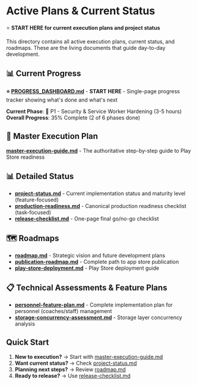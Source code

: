 # Active Plans & Current Status

⭐ **START HERE for current execution plans and project status**

This directory contains all active execution plans, current status, and roadmaps. These are the living documents that guide day-to-day development.

## 📊 **Current Progress**

**⭐ [PROGRESS_DASHBOARD.md](./PROGRESS_DASHBOARD.md)** - **START HERE** - Single-page progress tracker showing what's done and what's next

**Current Phase**: 🎯 P1 - Security & Service Worker Hardening (3-5 hours)
**Overall Progress**: 35% Complete (2 of 6 phases done)

## 🎯 Master Execution Plan

**[master-execution-guide.md](./master-execution-guide.md)** - The authoritative step-by-step guide to Play Store readiness

## 📊 Detailed Status

- **[project-status.md](./project-status.md)** - Current implementation status and maturity level (feature-focused)
- **[production-readiness.md](./production-readiness.md)** - Canonical production readiness checklist (task-focused)
- **[release-checklist.md](./release-checklist.md)** - One-page final go/no-go checklist

## 🗺️ Roadmaps

- **[roadmap.md](./roadmap.md)** - Strategic vision and future development plans
- **[publication-roadmap.md](./publication-roadmap.md)** - Complete path to app store publication
- **[play-store-deployment.md](./play-store-deployment.md)** - Play Store deployment guide

## 📋 Technical Assessments & Feature Plans

- **[personnel-feature-plan.md](./personnel-feature-plan.md)** - Complete implementation plan for personnel (coaches/staff) management
- **[storage-concurrency-assessment.md](./storage-concurrency-assessment.md)** - Storage layer concurrency analysis

## Quick Start

1. **New to execution?** → Start with [master-execution-guide.md](./master-execution-guide.md)
2. **Want current status?** → Check [project-status.md](./project-status.md)
3. **Planning next steps?** → Review [roadmap.md](./roadmap.md)
4. **Ready to release?** → Use [release-checklist.md](./release-checklist.md)

